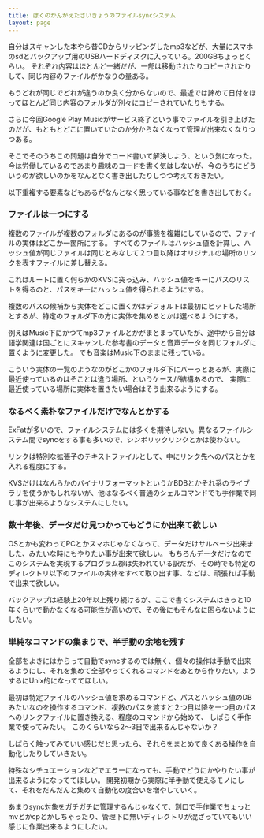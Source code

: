 ```yaml
---
title: ぼくのかんがえたさいきょうのファイルsyncシステム
layout: page
---
```

自分はスキャンした本やら昔CDからリッピングしたmp3などが、大量にスマホのsdとバックアップ用のUSBハードディスクに入っている。200GBちょっとくらい。
それぞれ内容はほとんど一緒だが、一部は移動されたりコピーされたりして、同じ内容のファイルがかなりの量ある。

もうどれが同じでどれが違うのか良く分からないので、最近では諦めて日付をほってほとんど同じ内容のフォルダが別々にコピーされていたりもする。

さらに今回Google Play Musicがサービス終了という事でファイルを引き上げたのだが、もともとどこに置いていたのか分からなくなって管理が出来なくなりつつある。

そこでそのうちこの問題は自分でコード書いて解決しよう、という気になった。
今は労働しているのであまり趣味のコードを書く気はしないが、今のうちにどういうのが欲しいのかをなんとなく書き出したりしつつ考えておきたい。

以下重複する要素などもあるがなんとなく思っている事などを書き出しておく。

### ファイルは一つにする

複数のファイルが複数のフォルダにあるのが事態を複雑にしているので、ファイルの実体はどこか一箇所にする。
すべてのファイルはハッシュ値を計算し、ハッシュ値が同じファイルは同じとみなして２つ目以降はオリジナルの場所のリンクを表すファイルに差し替える。

これはルートに置く何らかのKVSに突っ込み、ハッシュ値をキーにパスのリストを得るのと、パスをキーにハッシュ値を得られるようにする。

複数のパスの候補から実体をどこに置くかはデフォルトは最初にヒットした場所とするが、特定のフォルダ下の方に実体を集めるとかは選べるようにする。

例えばMusic下にかつてmp3ファイルとかがまとまっていたが、途中から自分は語学関連は国ごとにスキャンした参考書のデータと音声データを同じフォルダに置くように変更した。
でも音楽はMusic下のままに残っている。

こういう実体の一覧のようなのがどこかのフォルダ下にバーっとあるが、実際に最近使っているのはそことは違う場所、というケースが結構あるので、
実際に最近使っている場所に実体を置きたい場合はそう出来るようにする。

### なるべく素朴なファイルだけでなんとかする

ExFatが多いので、ファイルシステムには多くを期待しない。異なるファイルシステム間でsyncをする事も多いので、シンボリックリンクとかは使わない。

リンクは特別な拡張子のテキストファイルとして、中にリンク先へのパスとかを入れる程度にする。

KVSだけはなんらかのバイナリフォーマットというかBDBとかそれ系のライブラリを使うかもしれないが、他はなるべく普通のシェルコマンドでも手作業で同じ事が出来るようなシステムにしたい。

### 数十年後、データだけ見つかってもどうにか出来て欲しい

OSとかも変わってPCとかスマホじゃなくなって、データだけサルベージ出来ました、みたいな時にもやりたい事が出来て欲しい。
もちろんデータだけなのでこのシステムを実現するプログラム郡は失われている訳だが、その時でも特定のディレクトリ以下のファイルの実体をすべて取り出す事、などは、頑張れば手動で出来て欲しい。

バックアップは経験上20年以上残り続けるが、ここで書くシステムはきっと10年くらいで動かなくなる可能性が高いので、その後にもそんなに困らないようにしたい。

### 単純なコマンドの集まりで、半手動の余地を残す

全部をよきにはからって自動でsyncするのでは無く、個々の操作は手動で出来るようにし、それを集めて全部やってくれるコマンドをあとから作りたい。ようするにUnix的になっててほしい。

最初は特定ファイルのハッシュ値を求めるコマンドと、パスとハッシュ値のDBみたいなのを操作するコマンド、複数のパスを渡すと２つ目以降を一つ目のパスへのリンクファイルに置き換える、程度のコマンドから始めて、
しばらく手作業で使ってみたい。
このくらいなら2〜3日で出来るんじゃないか？

しばらく触ってみていい感じだと思ったら、それらをまとめて良くある操作を自動化したりしていきたい。

特殊なシチュエーションなどでエラーになっても、手動でどうにかやりたい事が出来るようになっててほしい。
開発初期から実際に半手動で使えるモノにして、それをだんだんと集めて自動化の度合いを増やしていく。

あまりsync対象をガチガチに管理するんじゃなくて、別口で手作業でちょっとmvとかcpとかしちゃったり、管理下に無いディレクトリが混ざっていてもいい感じに作業出来るようにしたい。